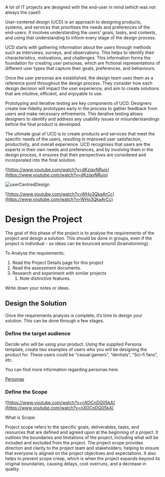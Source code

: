 A lot of IT projects are designed with the end-user in mind (which was not always the case!) 

User-centered design (UCD) is an approach to designing products, systems, and services that prioritises the needs and preferences of the end-users. It involves understanding the users' goals, tasks, and contexts, and using that understanding to inform every stage of the design process.

UCD starts with gathering information about the users through methods such as interviews, surveys, and observations. This helps to identify their characteristics, motivations, and challenges. This information forms the foundation for creating user personas, which are fictional representations of different user types that capture their goals, preferences, and behaviours.

Once the user personas are established, the design team uses them as a reference point throughout the design process. They consider how each design decision will impact the user experience, and aim to create solutions that are intuitive, efficient, and enjoyable to use.

Prototyping and iterative testing are key components of UCD. Designers create low-fidelity prototypes early in the process to gather feedback from users and make necessary refinements. This iterative testing allows designers to identify and address any usability issues or misunderstandings before the final product is developed.

The ultimate goal of UCD is to create products and services that meet the specific needs of the users, resulting in improved user satisfaction, productivity, and overall experience. UCD recognises that users are the experts in their own needs and preferences, and by involving them in the design process, it ensures that their perspectives are considered and incorporated into the final solution.

![https://www.youtube.com/watch?v=dKziavNRuis](https://www.youtube.com/watch?v=dKziavNRuis)

![userCentredDesign](_sharedContent/_images/userCentredDesign.png)

![https://www.youtube.com/watch?v=WHo3QkaArCc](https://www.youtube.com/watch?v=WHo3QkaArCc)

# Design the Project

The goal of this phase of the project is to analyse the requirements of the project and design a solution. This should be done in groups, even if the project is individual - so ideas can be bounced around (brainstorming).

To Analyse the requirements:

1. Read the Project Details page for this project
2. Read the assessment documents.
3. Research and experiment with similar projects
    1. Note distinctive features.

Write down your notes or ideas.

## Design the Solution

Once the requirements analysis is complete, it’s time to design your solution. This can be done through a few stages.

### Define the target audience

Decide who will be using your product. Using the supplied Persona template, create two examples of users who you will be designing the product for. These users could be “casual gamers”, “dentists”, “Sci-fi fans”, etc.

You can find more information regarding personas here.

[Personas](_sharedContent/Personas.md)

### Define the Scope

![https://www.youtube.com/watch?v=nXOCnDQ05kA](https://www.youtube.com/watch?v=nXOCnDQ05kA)

What is Scope:

Project scope refers to the specific goals, deliverables, tasks, and resources that are defined and agreed upon at the beginning of a project. It outlines the boundaries and limitations of the project, including what will be included and excluded from the project. The project scope provides direction and clarity to the project team and stakeholders, helping to ensure that everyone is aligned on the project objectives and expectations. It also helps to prevent scope creep, which is when the project expands beyond its original boundaries, causing delays, cost overruns, and a decrease in quality.